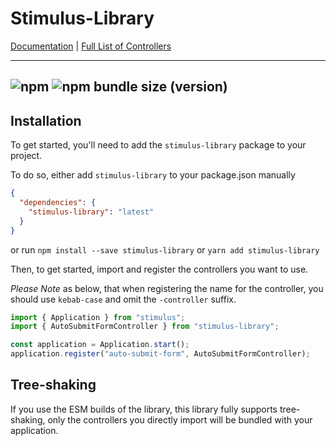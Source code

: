 # Stimulus-Library

[Documentation](https://sub-xaero.github.io/stimulus-library/)  |  [Full List of Controllers](https://sub-xaero.github.io/stimulus-library/)

---
![npm](https://img.shields.io/npm/dt/stimulus-library)
![npm bundle size (version)](https://img.shields.io/bundlephobia/minzip/stimulus-library/latest?label=minified%20size)
---

## Installation

To get started, you'll need to add the `stimulus-library` package to your project.

To do so, either add `stimulus-library` to your package.json manually

```json
{
  "dependencies": {
    "stimulus-library": "latest"
  }
}
```

or run
`npm install --save stimulus-library` or `yarn add stimulus-library`


Then, to get started, import and register the controllers you want to use.

*Please Note* as below, that when registering the name for the controller, you should use `kebab-case` and omit the `-controller` suffix.

```js
import { Application } from "stimulus";
import { AutoSubmitFormController } from "stimulus-library";

const application = Application.start();
application.register("auto-submit-form", AutoSubmitFormController);
```

## Tree-shaking
If you use the ESM builds of the library, this library fully supports tree-shaking, 
only the controllers you directly import will be bundled with your application.  

